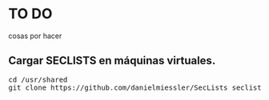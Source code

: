 # TO DO

cosas por hacer

## Cargar **SECLISTS** en máquinas virtuales.

<pre>
cd /usr/shared
git clone https://github.com/danielmiessler/SecLists seclists
</pre>


       
   
